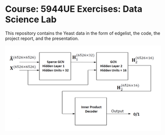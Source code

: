 # Course: 5944UE Exercises: Data Science Lab
This repository contains the Yeast data in the form of edgelist, the code, the project report, and the presentation. 


![Model Architecture](Model_Arch.png)

